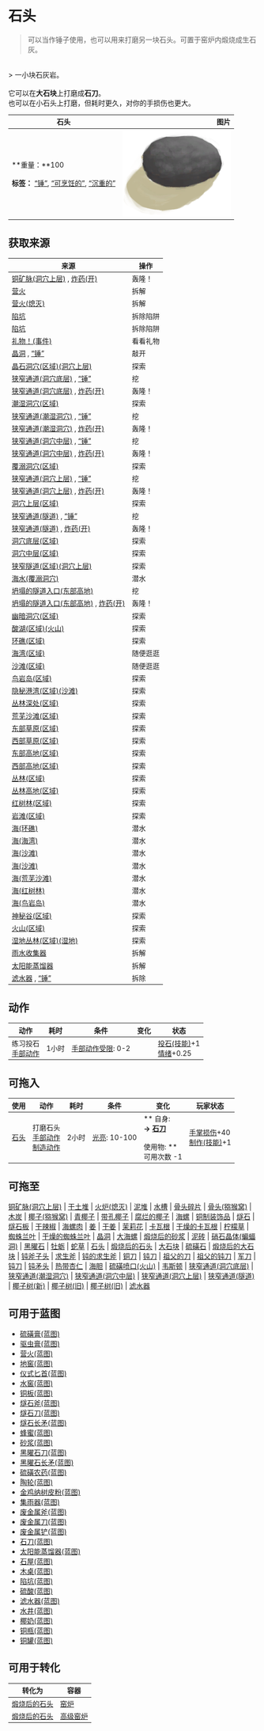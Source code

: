# 石头  
> 可以当作锤子使用，也可以用来打磨另一块石头。可置于窑炉内煅烧成生石灰。  
<br>  
> 一小块石灰岩。<br><br>它可以在<b>大石块</b>上打磨成<b>石刀</b>。<br>也可以在小石头上打磨，但耗时更久，对你的手损伤也更大。  
  
  石头  |   图片   
 ----  |  ----:   
 **重量：**100<br><br>**标签：**	[“锤”](tag_Hammer.md), [“可烹饪的”](tag_Cookable.md), [“沉重的”](tag_Heavy.md)  |  <img decoding="async" src="Sprite/Stone.png" href="a.md" style="max-width:300px;max-height:300px;">   
  
## 获取来源  
来源  |  操作  
----  |  ----  
[铜矿脉(洞穴上层)](CopperVein.md) , [炸药(开)](DynamiteOn.md)  |  轰隆！  
[营火](Campfire.md)  |  拆解  
[营火(熄灭)](CampfireExtinguished.md)  |  拆解  
[陷坑](TrappingPit.md)  |  拆除陷阱  
[陷坑](TrappingPitTriggered.md)  |  拆除陷阱  
[礼物！(事件)](Event_MacaqueFriendGift.md)  |  看看礼物  
[晶洞](Geode.md) , [“锤”](tag_Hammer.md)  |  敲开  
[晶石洞穴(区域)(洞穴上层)](CrystalChamber.md)  |  探索  
[狭窄通道(洞穴底层)](CrystalChamberEntranceClosed.md) , [“锤”](tag_Hammer.md)  |  挖  
[狭窄通道(洞穴底层)](CrystalChamberEntranceClosed.md) , [炸药(开)](DynamiteOn.md)  |  轰隆！  
[潮湿洞穴(区域)](DampChamber.md)  |  探索  
[狭窄通道(潮湿洞穴)](DarkCaveCaveEntranceClosed.md) , [“锤”](tag_Hammer.md)  |  挖  
[狭窄通道(潮湿洞穴)](DarkCaveCaveEntranceClosed.md) , [炸药(开)](DynamiteOn.md)  |  轰隆！  
[狭窄通道(洞穴中层)](DarkChamberCaveEntranceClosed.md) , [“锤”](tag_Hammer.md)  |  挖  
[狭窄通道(洞穴中层)](DarkChamberCaveEntranceClosed.md) , [炸药(开)](DynamiteOn.md)  |  轰隆！  
[覆溺洞穴(区域)](FloodedChamber.md)  |  探索  
[狭窄通道(洞穴上层)](FloodedChamberEntranceClosed.md) , [“锤”](tag_Hammer.md)  |  挖  
[狭窄通道(洞穴上层)](FloodedChamberEntranceClosed.md) , [炸药(开)](DynamiteOn.md)  |  轰隆！  
[洞穴上层(区域)](HighChamber.md)  |  探索  
[狭窄通道(隧道)](HighChamberEntranceClosed.md) , [“锤”](tag_Hammer.md)  |  挖  
[狭窄通道(隧道)](HighChamberEntranceClosed.md) , [炸药(开)](DynamiteOn.md)  |  轰隆！  
[洞穴底层(区域)](LowChamber.md)  |  探索  
[洞穴中层(区域)](MidChamber.md)  |  探索  
[狭窄隧道(区域)(洞穴上层)](NarrowTunnel.md)  |  探索  
[海水(覆溺洞穴)](Sea_Cave.md)  |  潜水  
[坍塌的隧道入口(东部高地)](TunnelEntranceClosed.md)  |  挖  
[坍塌的隧道入口(东部高地)](TunnelEntranceClosed.md) , [炸药(开)](DynamiteOn.md)  |  轰隆！  
[幽暗洞穴(区域)](DarkCave.md)  |  探索  
[酸湖(区域)(火山)](AcidLake.md)  |  探索  
[环礁(区域)](Atoll.md)  |  探索  
[海湾(区域)](Bay.md)  |  随便逛逛  
[沙滩(区域)](Beach.md)  |  随便逛逛  
[鸟岩岛(区域)](BirdRock.md)  |  探索  
[隐秘港湾(区域)(沙滩)](Cove.md)  |  探索  
[丛林深处(区域)](DeepJungle.md)  |  探索  
[荒芜沙滩(区域)](DesolateBeach.md)  |  探索  
[东部草原(区域)](GrasslandsE.md)  |  探索  
[西部草原(区域)](GrasslandsW.md)  |  探索  
[东部高地(区域)](HighlandsEastern.md)  |  探索  
[西部高地(区域)](HighlandsWestern.md)  |  探索  
[丛林(区域)](Jungle.md)  |  探索  
[丛林高地(区域)](JungleHighlands.md)  |  探索  
[红树林(区域)](Mangroves.md)  |  探索  
[岩滩(区域)](Rocks.md)  |  探索  
[海(环礁)](Sea_Atoll.md)  |  潜水  
[海(海湾)](Sea_Bay.md)  |  潜水  
[海(沙滩)](Sea_Beach.md)  |  潜水  
[海(沙滩)](Sea_Cove.md)  |  潜水  
[海(荒芜沙滩)](Sea_DesolateBeach.md)  |  潜水  
[海(红树林)](Sea_Mangroves.md)  |  潜水  
[海(鸟岩岛)](Sea_Rocks.md)  |  潜水  
[神秘谷(区域)](SecretValley.md)  |  探索  
[火山(区域)](Volcano.md)  |  探索  
[湿地丛林(区域)(湿地)](Wetlands.md)  |  探索  
[雨水收集器](RainCatcher.md)  |  拆解  
[太阳能蒸馏器](SolarStill.md)  |  拆解  
[滤水器](WaterFilter.md) , [“锤”](tag_Hammer.md)  |  拆除  
## 动作  
动作  |  耗时  |  条件  |  变化  |  状态  
----  |  ----  |  ----  |  ----  |  ----  
练习投石<br>[手部动作](HandAction.md)  |  1小时  |  [手部动作受限](ModifierHand.md): 0-2  |    |  [投石(技能)](Skill_RockThrowing.md)+1<br>[情绪](Morale.md)+0.25  
## 可拖入  
使用  |  动作  |  耗时  |  条件  |  变化  |  玩家状态  
----  |  ----  |  ----  |  ----  |  ----  |  ----  
[石头](Stone.md)  |  打磨石头<br>[手部动作](HandAction.md)<br>[制造动作](CraftAction.md)  |  2小时  |  [光亮](Light.md): 10-100  |  ** 自身: **<br>→ [石刀](StoneSharpened.md)<br><br>** 使用物: **<br>可用次数  -1  |  [手掌损伤](HandDamage.md)+40<br>[制作(技能)](Skill_Crafting.md)+1  
## 可拖至  
[铜矿脉(洞穴上层)](CopperVein.md) | [干土堆](DirtPile.md) | [火炉(熄灭)](StoveExtinguished.md) | [泥堆](MudPile.md) | [水槽](WateringTrough.md) | [骨头碎片](BoneSplinters.md) | [骨头(猕猴窝)](Bones.md) | [木炭](Charcoal.md) | [椰子(猕猴窝)](Coconut.md) | [青椰子](CoconutHusked.md) | [带孔椰子](CoconutPerforated.md) | [腐烂的椰子](CoconutRotten.md) | [海螺](Conch.md) | [铜制装饰品](CopperDecoration_Mold.md) | [燧石](Flint.md) | [燧石板](FlintSlab.md) | [干辣椒](ChiliesDried.md) | [海螺肉](ConchMeat.md) | [姜](Ginger.md) | [干姜](GingerDried.md) | [茉莉花](JasmineFlowers.md) | [卡瓦根](KavaRoot.md) | [干燥的卡瓦根](KavaRootDried.md) | [柠檬草](LemongrassStalks.md) | [蜘蛛兰叶](SpiderLilyLeaves.md) | [干燥的蜘蛛兰叶](SpiderLilyLeavesDried.md) | [晶洞](Geode.md) | [大海螺](GiantConch.md) | [煅烧后的砂浆](MortarBurnt.md) | [泥砖](MudBrick.md) | [硝石晶体(蝙蝠洞)](NiterCrystals.md) | [黑曜石](Obsidian.md) | [牡蛎](Oyster.md) | [蛇草](SnakeGrass.md) | [石头](Stone.md) | [煅烧后的石头](StoneBurnt.md) | [大石块](StoneHeavy.md) | [硫磺石](StoneHeavyBrimstone.md) | [煅烧后的大石块](StoneHeavyBurnt.md) | [钝斧子头](AxeHeadBlunt.md) | [求生斧](AxeSurvival.md) | [钝的求生斧](AxeSurvivalBlunt.md) | [铜刀](KnifeCopper.md) | [钝刀](KnifeCopperBlunt.md) | [祖父的刀](KnifeGrandpa.md) | [祖父的钝刀](KnifeGrandpaBlunt.md) | [军刀](KnifeMilitary.md) | [钝刀](KnifeMilitaryBlunt.md) | [钝矛头](SpearHeadBlunt.md) | [热带杏仁](TropicalAlmonds.md) | [海胆](Urchin.md) | [硫磺喷口(火山)](VentBrimstone.md) | [韦斯顿](Weston.md) | [狭窄通道(洞穴底层)](CrystalChamberEntranceClosed.md) | [狭窄通道(潮湿洞穴)](DarkCaveCaveEntranceClosed.md) | [狭窄通道(洞穴中层)](DarkChamberCaveEntranceClosed.md) | [狭窄通道(洞穴上层)](FloodedChamberEntranceClosed.md) | [狭窄通道(隧道)](HighChamberEntranceClosed.md) | [椰子树(新)](PalmTreeNew.md) | [椰子树(旧)](PalmTreeOld.md) | [椰子树(旧)](PalmTreeOld.md) | [滤水器](WaterFilter.md)  
## 可用于蓝图  
- [硫磺膏(蓝图)](Bp_BrimstoneGel.md)  
- [驱虫膏(蓝图)](Bp_BugRepellent.md)  
- [营火(蓝图)](Bp_Campfire.md)  
- [地窖(蓝图)](Bp_Cellar.md)  
- [仪式匕首(蓝图)](Bp_CeremonialDagger.md)  
- [水窖(蓝图)](Bp_Cistern.md)  
- [铜板(蓝图)](Bp_CopperSheet.md)  
- [燧石斧(蓝图)](Bp_FlintAxe.md)  
- [燧石刀(蓝图)](Bp_FlintKnife.md)  
- [燧石长矛(蓝图)](Bp_FlintSpear.md)  
- [蜂蜜(蓝图)](Bp_Honey.md)  
- [砂浆(蓝图)](Bp_Mortar.md)  
- [黑曜石刀(蓝图)](Bp_ObsidianKnife.md)  
- [黑曜石长矛(蓝图)](Bp_ObsidianSpear.md)  
- [硫磺农药(蓝图)](Bp_PesticideBrimstone.md)  
- [陶轮(蓝图)](Bp_PotteryWheel.md)  
- [金鸡纳树皮粉(蓝图)](Bp_Quinine.md)  
- [集雨器(蓝图)](Bp_Raincatcher.md)  
- [废金属斧(蓝图)](Bp_ScrapAxe.md)  
- [废金属刀(蓝图)](Bp_ScrapKnife.md)  
- [废金属铲(蓝图)](Bp_ScrapShovel.md)  
- [石刀(蓝图)](Bp_SharpenedStone.md)  
- [太阳能蒸馏器(蓝图)](Bp_SolarStill.md)  
- [石屋(蓝图)](Bp_StoneHut.md)  
- [木桌(蓝图)](Bp_Table.md)  
- [陷坑(蓝图)](Bp_TrappingPit.md)  
- [硫酸(蓝图)](Bp_Vitriol.md)  
- [滤水器(蓝图)](Bp_WaterFilter.md)  
- [水井(蓝图)](Bp_Well.md)  
- [椰奶(蓝图)](Bp_CoconutMilk.md)  
- [铜瓶(蓝图)](Bp_CopperBottle.md)  
- [铜罐(蓝图)](Bp_CopperJar.md)  
  
  
## 可用于转化  
转化为  |  容器  
----  |  ----  
[煅烧后的石头](StoneBurnt.md)  |  [窑炉](Kiln.md)  
[煅烧后的石头](StoneBurnt.md)  |  [高级窑炉](KilnAdvanced.md)  


<script>document.title="石头 - 卡牌生存百科 Card Survival Wiki";</script>